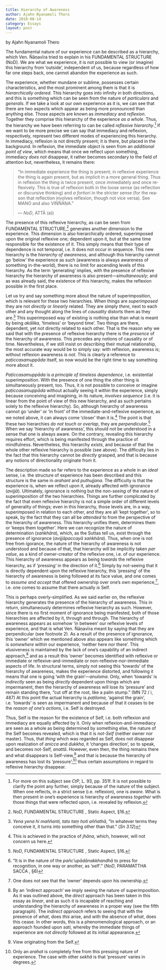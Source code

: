```yaml
---
title: Hierarchy of Awareness
author: Ajahn Nyanamoli Thero
date: 2010-08-14
category: Essays
layout: post
---
```


by Ajahn Nyanamoli Thero

The fundamental nature of our experience can be described as a
hierarchy, which Ven. Ñāṇavīra tried to explain in his FUNDAMENTAL
STRUCTURE (NoD). We are what we experience, it is not possible to view
(or imagine) this hierarchy from ‘outside’, independent of us, because
regardless of how far one steps back, one cannot abandon the experience
as such.

The experience, whether mundane or sublime, possesses certain
characteristics, and the most prominent among them is that it is
*hierarchically ordered*. This hierarchy goes into infinity in both
directions, and this is something which can be seen from the nature of
*particulars* and *generals*. If we take a look at our own experience as
it is, we can see that there are two aspects which appear as being more
pronounced than anything else. Those aspects are known as *immediacy*
and *reflexion*. Together they comprise this hierarchy of the experience
*as a whole*. Thus, the hierarchy we have been referring to can be
called *reflexive hierarchy*.[^1] If we want to be more precise we can
say that immediacy and reflexion, respectively, represent two different
modes of experiencing this hierarchy. In immediacy, reflexion is not
directly present; it is there, but placed in the background. In
reflexion, the immediate object is seen from an *additional point of
view*, which means that once we reflect upon something, immediacy *does
not* disappear, it rather becomes secondary to the field of attention
but, nevertheless, it remains there:

<div lang="en">

> “In immediate experience the thing is present; in reflexive experience
> the thing is again present, but as implicit in a more general thing.
> Thus in reflexion the thing is twice present, once immediately and
> once reflexively. This is true of reflexion both in the loose sense
> (as reflection or discursive thinking) and *a fortiori* in the
> stricter sense (for the reason that reflection involves reflexion,
> though not vice versa). See MANO and also VIÑÑĀṆA.”
>
> — <cite>NoD</cite>, ATTĀ (a))

</div>

The presence of this reflexive hierarchy, as can be seen from
FUNDAMENTAL STRUCTURE,[^2] generates another dimension to the
experience. This dimension is also hierarchically ordered, superimposed
upon the original reflexive one; dependent upon it, but at the same time
responsible for the existence of it. This simply means that their type
of dependence is not temporal, i.e. it does not occur in sequence. This
new hierarchy is the *hierarchy of awareness*, and although this
hierarchy cannot go ‘below’ the experience as such (awareness is always
awareness of something in-the-world), there is no limit for ascending
levels of this hierarchy. As the term ‘generating’ implies, with the
presence of reflexive hierarchy the hierarchy of awareness is also
present—*simultaneously*; and as was already said, the existence of this
hierarchy, makes the reflexion possible in the first place.

Let us try and say something more about the nature of superimposition,
which is relevant for these two hierarchies. When things are
*superimposed* they are not *directly* or *linearly* related. They are
simply *there*, next to each other and any thought along the lines of
*causality* distorts them as they are.[^3] This superimposed way of
existing is nothing else than what is meant by being
<span lang="pi">*akālika*</span>, ‘timeless’ or ‘beyond time’. Two
things are there, dependent, yet not directly related to each other.
That is the reason why we said that with the presence of reflexive
hierarchy there is the *presence* of the hierarchy of awareness. This
precedes any notions of causality or of time. Nevertheless, if we still
insist on describing their mutual relationship, the most accurate way
would be to simply say: with reflexion, awareness *is*; without
reflexion awareness *is not*. This is clearly a reference to
<span lang="pi">*paṭiccasamuppāda*</span> itself, so now would be the
right time to say something more about it.

<span lang="pi">*Paṭiccasamuppāda*</span> is *a principle of timeless
dependence*, i.e. existential superimposition. With the presence of one
thing the other thing is simultaneously present, too. Thus, it is not
possible to conceive or imagine
<span lang="pi">*paṭiccasamuppāda*</span> without actually seeing it
within the experience, simply because conceiving and imagining, in its
nature, *involves sequence* (i.e. it is linear from the point of view of
this new hierarchy, and as such pertains solely to the reflexive
hierarchy). So, although hierarchy of awareness cannot go ‘under’ or ‘in
front’ of the immediate-and-reflexive experience, as we noted above, it
can always come ‘closer’ than it is.[^4] The point is that these two
hierarchies *do not touch* or *overlap*, they are *perpendicular*.[^5]
When we say ‘hierarchy of awareness’, this should not be understood in a
sense that one is always aware. On the contrary, revealing this
hierarchy requires effort, which is being manifested through the
practice of mindfulness. Nevertheless, this hierarchy *exists*, and
because of that the whole other reflexive hierarchy is possible (see
above). The difficulty lies in the fact that this hierarchy cannot be
*directly* grasped, and that is because any notions of directionality
originate from it.

The description made so far refers to the experience as a whole in an
*ideal* sense, i.e. the structure of experience has been described and
this structure is the same in <span lang="pi">*arahant*</span> and
<span lang="pi">*puthujjana*</span>. The difficulty is that the
experience is, when we reflect upon it, already affected with ignorance
(<span lang="pi">*avijjā*</span>). Ultimately, ignorance is nothing but
the *non-seeing* of the nature of superimposition of the two
hierarchies. Things are further complicated by the fact that even
reflexive hierarchy is not a simple order of different levels of
generality of things; even in this hierarchy, those levels are, in a
way, superimposed in relation to each other, and they are all ‘kept
together’, so to speak, by the fact that they can all be *attended* to
from the perspective of the hierarchy of awareness. This hierarchy
unifies them, determines them or ‘keeps them together’. Here we can
recognize the nature of determination
(<span lang="pi">*saṅkhāra*</span>), which, as the Suttas tell us, exist
through the presence of ignorance (<span lang="pi">*avijjāpaccayā
saṅkhāra*</span>). Thus, when one is not free from igorance, the nature
of the hierarchy of awareness is not understood and because of that,
that hierarchy will be implicitly taken *par value*, as a kind of
owner-creator of the reflexive one, i.e. of our experience. This
hierarchy of awareness appears as being *towards* the reflexive
hierarchy, as if ‘pressing’ in the direction of it.[^6] Simply by
not-seeing that it is directly dependent upon the reflexive hierarchy,
this ‘pressing’ of the hierarchy of awareness is being followed at its
face value, and one comes to *assume and accept* that offered ownership
over one’s own experience,[^7], i.e. one comes to assume that there
actually *is* Self.

This is perhaps overly-simplified. As we said earlier on, the reflexive
hierarchy generates the presence of the hierarchy of awareness. This in
return, simultaneously determines reflexive hierarchy as such. However,
since there is no first moment of ignorance being manifested, both of
those hierarchies are affected by it, through and through. The hierarchy
of awareness appears as somehow ‘in between’ our reflexive levels of
experience, and that is what Ven. Ñāṇavīra meant by saying that they are
perpendicular (see footnote 2). As a result of the presence of
ignorance, this ‘owner’ which we mentioned above also appears like
something which is *somewhere within* our experience, ‘neither here nor
there’. This elusiveness is maintained by the lack of one’s capability
of an indirect approach,[^8] and as a result this ‘owner’ becomes
identified with reflexive or immediate or reflexive-and-immediate or
non-reflexive-nor-immediate aspects of life. In structural terms, simply
not seeing this ‘towards’ of the hierarchy of awareness, makes the
experience distorted, and following it means that one is going ‘with the
grain’—<span lang="pi">*anuloma*</span>. Only, when ‘towards’ is
*indirectly* seen as being *directly* dependent upon things which are
impermanent, then the hierarchy of awareness will lose its ‘pressure’
and remain standing there, “cut off at the root, like a palm stump.” (MN
72 / i, 487) At this point the actual hierarchy is
<span lang="pi">*paṭiloma*</span>, ‘against the grain’, i.e. ‘towards’
is seen as impermanent and because of that it ceases to be the *reason
of one’s actions*, i.e. Self is destroyed.

Thus, Self is the reason for the existence of Self, i.e. both reflexion
and immediacy are equally affected by it. Only when
reflexion-and-immediacy are seen as a whole as being determined by
something else, the nature of the Self becomes revealed, which is that
it is *not-Self* (neither owner nor master). Thus, that *thing* which
was regarded as Self, does not disappear upon realization of
<span lang="pi">*anicca*</span> and <span lang="pi">*dukkha*</span>, it
‘changes direction’, so to speak, and becomes not-Self,
<span lang="pi">*anattā*</span>. However, even then, the thing remains
there and what disappears is Self-view,[^9] and that is because the
hierarchy of awareness has lost its ‘pressure’;[^10] thus certain
assumptions in regard to reflexive hierarchy disappear.

[^1]: For more on this subject see <cite>CtP</cite>, L. 93, pp. 351f. It
    is not possible to clarify the point any further, simply because of
    the nature of the subject. When one reflects, in a strict sense
    (i.e. reflexion), one is *aware*. What is then present in one’s
    experience is hierarchy of awareness *together* with those things
    that were reflected upon, i.e. revealed by reflexion.

[^2]: <cite>NoD</cite>, FUNDAMENTAL STRUCTURE , Static Aspect, §16.

[^3]: <span lang="pi">*Yena yena hi maññanti, tato taṃ hoti
    aññathā*</span>, “In whatever terms they conceive it, it turns into
    something other than that.” (<cite>Sn 3.12</cite>)

[^4]: This is achieved in the practice of
    <span lang="pi">*jhāna*</span>, which, however, will not concern us
    here.

[^5]: <cite>NoD</cite>, FUNDAMENTAL STRUCTURE , Static Aspect, §16.

[^6]: “It is in the nature of the
    <span lang="pi">*pañc’upādānakkhandhā*</span> to press for
    recognition, in one way or another, as ‘self’.” (<cite>NoD</cite>,
    PARAMATTHA SACCA , §6)

[^7]: One does not see that the ‘owner’ depends upon his ownership.

[^8]: By an ‘indirect approach’ we imply seeing the nature of
    superimposition. As it was outlined above, the *direct* approach has
    been taken in this essay as *linear*, and as such it is incapable of
    reaching and understanding the hierarchy of awareness in a proper
    way (see the fifth paragraph). The *indirect approach* refers to
    seeing that with the presence of *what*, does *this* arise, and with
    the absence of *what*, does this cease. In other words, this is a
    phenomenological approach, or an approach founded upon *sati*,
    whereby the immediate things of experience are *not directly*
    followed at its initial appearance.

[^9]: View originating from the Self.

[^10]: Only an <span lang="pi">*arahat*</span> is completely free from
    this pressing nature of experience. The case with other
    <span lang="pi">*sekhā*</span> is that ‘pressure’ varies in degrees.
